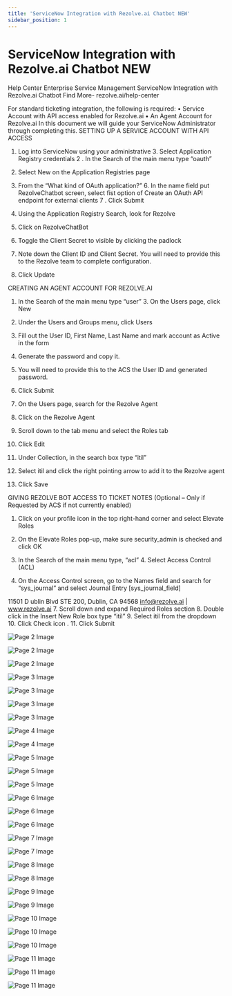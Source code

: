 ```yaml
---
title: 'ServiceNow Integration with Rezolve.ai Chatbot NEW'
sidebar_position: 1
---
```



# ServiceNow Integration with Rezolve.ai Chatbot NEW

Help Center
Enterprise Service Management
ServiceNow Integration
with Rezolve.ai Chatbot
Find More- rezolve.ai/help-center

For standard ticketing integration, the following is required:
• Service Account with API access enabled for Rezolve.ai
• An Agent Account for Rezolve.ai
In this document we will guide your ServiceNow Administrator through completing this.
SETTING UP A SERVICE ACCOUNT WITH API ACCESS
1. Log into ServiceNow using your administrative 3. Select Application Registry
credentials
2 . In the Search of the main menu type “oauth”
4. Select New on the Application Registries page

5. From the “What kind of OAuth application?” 6. In the name field put RezolveChatbot
screen, select fist option of Create an OAuth API
endpoint for external clients
7 . Click Submit
8. Using the Application Registry Search, look for Rezolve

9. Click on RezolveChatBot
10. Toggle the Client Secret to visible by clicking the padlock
11. Note down the Client ID and Client Secret. You will need to provide this to the Rezolve team to complete
configuration.
12. Click Update

CREATING AN AGENT ACCOUNT FOR REZOLVE.AI
1. In the Search of the main menu type “user” 3. On the Users page, click New
2. Under the Users and Groups menu, click Users
4. Fill out the User ID, First Name, Last Name and
mark account as Active in the form
5. Generate the password and copy it.
6. You will need to provide this to the ACS the User
ID and generated password.
7. Click Submit

8. On the Users page, search for the Rezolve Agent
9. Click on the Rezolve Agent
10. Scroll down to the tab menu and select the Roles tab

11. Click Edit
12. Under Collection, in the search box type “itil”

13. Select itil and click the right pointing arrow to add it to the Rezolve agent
14. Click Save

GIVING REZOLVE BOT ACCESS TO TICKET NOTES
(Optional – Only if Requested by ACS if not currently enabled)
1. Click on your profile icon in the top right-hand corner and select Elevate Roles
2. On the Elevate Roles pop-up, make sure security\_admin is checked and click OK

3. In the Search of the main menu type, “acl” 4. Select Access Control (ACL)
6. On the Access Control screen, go to the Names field and search for “sys\_journal” and select Journal Entry
[sys\_journal\_field]

11501 D ublin Blvd STE 200, Dublin, CA 94568 info@rezolve.ai | www.rezolve.ai
7. Scroll down and expand Required Roles section
8. Double click in the Insert New Role box type “itil”
9. Select itil from the dropdown 10. Click Check icon
.
11. Click Submit


![Page 2 Image](/img/reference/images/ServiceNow-Integration-with-Rezolve.ai-Chatbot-NEW_page2_4.png)

![Page 2 Image](/img/reference/images/ServiceNow-Integration-with-Rezolve.ai-Chatbot-NEW_page2_5.png)

![Page 2 Image](/img/reference/images/ServiceNow-Integration-with-Rezolve.ai-Chatbot-NEW_page2_6.png)

![Page 3 Image](/img/reference/images/ServiceNow-Integration-with-Rezolve.ai-Chatbot-NEW_page3_4.png)

![Page 3 Image](/img/reference/images/ServiceNow-Integration-with-Rezolve.ai-Chatbot-NEW_page3_5.png)

![Page 3 Image](/img/reference/images/ServiceNow-Integration-with-Rezolve.ai-Chatbot-NEW_page3_6.png)

![Page 3 Image](/img/reference/images/ServiceNow-Integration-with-Rezolve.ai-Chatbot-NEW_page3_7.png)

![Page 4 Image](/img/reference/images/ServiceNow-Integration-with-Rezolve.ai-Chatbot-NEW_page4_4.png)

![Page 4 Image](/img/reference/images/ServiceNow-Integration-with-Rezolve.ai-Chatbot-NEW_page4_5.jpeg)

![Page 5 Image](/img/reference/images/ServiceNow-Integration-with-Rezolve.ai-Chatbot-NEW_page5_5.jpeg)

![Page 5 Image](/img/reference/images/ServiceNow-Integration-with-Rezolve.ai-Chatbot-NEW_page5_7.png)

![Page 5 Image](/img/reference/images/ServiceNow-Integration-with-Rezolve.ai-Chatbot-NEW_page5_9.png)

![Page 6 Image](/img/reference/images/ServiceNow-Integration-with-Rezolve.ai-Chatbot-NEW_page6_4.png)

![Page 6 Image](/img/reference/images/ServiceNow-Integration-with-Rezolve.ai-Chatbot-NEW_page6_5.png)

![Page 6 Image](/img/reference/images/ServiceNow-Integration-with-Rezolve.ai-Chatbot-NEW_page6_6.png)

![Page 7 Image](/img/reference/images/ServiceNow-Integration-with-Rezolve.ai-Chatbot-NEW_page7_4.png)

![Page 7 Image](/img/reference/images/ServiceNow-Integration-with-Rezolve.ai-Chatbot-NEW_page7_5.png)

![Page 8 Image](/img/reference/images/ServiceNow-Integration-with-Rezolve.ai-Chatbot-NEW_page8_4.png)

![Page 8 Image](/img/reference/images/ServiceNow-Integration-with-Rezolve.ai-Chatbot-NEW_page8_5.jpeg)

![Page 9 Image](/img/reference/images/ServiceNow-Integration-with-Rezolve.ai-Chatbot-NEW_page9_4.png)

![Page 9 Image](/img/reference/images/ServiceNow-Integration-with-Rezolve.ai-Chatbot-NEW_page9_5.jpeg)

![Page 10 Image](/img/reference/images/ServiceNow-Integration-with-Rezolve.ai-Chatbot-NEW_page10_4.jpeg)

![Page 10 Image](/img/reference/images/ServiceNow-Integration-with-Rezolve.ai-Chatbot-NEW_page10_5.png)

![Page 10 Image](/img/reference/images/ServiceNow-Integration-with-Rezolve.ai-Chatbot-NEW_page10_6.jpeg)

![Page 11 Image](/img/reference/images/ServiceNow-Integration-with-Rezolve.ai-Chatbot-NEW_page11_4.jpeg)

![Page 11 Image](/img/reference/images/ServiceNow-Integration-with-Rezolve.ai-Chatbot-NEW_page11_5.png)

![Page 11 Image](/img/reference/images/ServiceNow-Integration-with-Rezolve.ai-Chatbot-NEW_page11_6.jpeg)